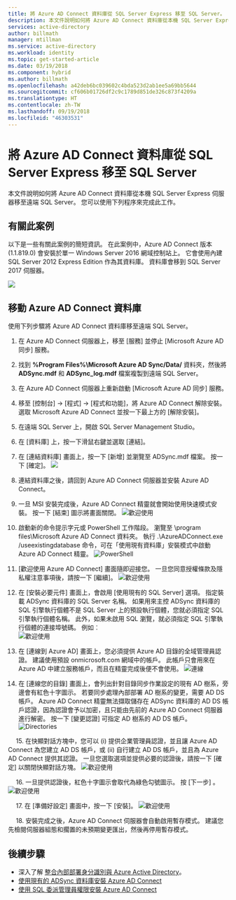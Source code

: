 ```yaml
---
title: 將 Azure AD Connect 資料庫從 SQL Server Express 移至 SQL Server。 | Microsoft Docs
description: 本文件說明如何將 Azure AD Connect 資料庫從本機 SQL Server Express 伺服器移至遠端 SQL Server。
services: active-directory
author: billmath
manager: mtillman
ms.service: active-directory
ms.workload: identity
ms.topic: get-started-article
ms.date: 03/19/2018
ms.component: hybrid
ms.author: billmath
ms.openlocfilehash: a42deb6bc039602c4bda523d2ab1ee5a69bb5644
ms.sourcegitcommit: cf606b01726df2c9c1789d851de326c873f4209a
ms.translationtype: HT
ms.contentlocale: zh-TW
ms.lasthandoff: 09/19/2018
ms.locfileid: "46303531"
---
```

# <a name="move-azure-ad-connect-database-from-sql-server-express-to-sql-server"></a>將 Azure AD Connect 資料庫從 SQL Server Express 移至 SQL Server 

本文件說明如何將 Azure AD Connect 資料庫從本機 SQL Server Express 伺服器移至遠端 SQL Server。  您可以使用下列程序來完成此工作。

## <a name="about-this-scenario"></a>有關此案例
以下是一些有關此案例的簡短資訊。  在此案例中，Azure AD Connect 版本 (1.1.819.0) 會安裝於單一 Windows Server 2016 網域控制站上。  它會使用內建 SQL Server 2012 Express Edition 作為其資料庫。  資料庫會移到 SQL Server 2017 伺服器。

![](media/how-to-connect-install-move-db/move1.png)

## <a name="move-the-azure-ad-connect-database"></a>移動 Azure AD Connect 資料庫
使用下列步驟將 Azure AD Connect 資料庫移至遠端 SQL Server。

1.  在 Azure AD Connect 伺服器上，移至 [服務] 並停止 [Microsoft Azure AD 同步] 服務。
2. 找到 **%Program Files%\Microsoft Azure AD Sync/Data/** 資料夾，然後將 **ADSync.mdf** 和 **ADSync_log.mdf** 檔案複製到遠端 SQL Server。
3. 在 Azure AD Connect 伺服器上重新啟動 [Microsoft Azure AD 同步] 服務。
4. 移至 [控制台] -> [程式] -> [程式和功能]，將 Azure AD Connect 解除安裝。  選取 Microsoft Azure AD Connect 並按一下最上方的 [解除安裝]。
5. 在遠端 SQL Server 上，開啟 SQL Server Management Studio。
6. 在 [資料庫] 上，按一下滑鼠右鍵並選取 [連結]。
7. 在 [連結資料庫] 畫面上，按一下 [新增] 並瀏覽至 ADSync.mdf 檔案。  按一下 [確定]。
![](media/how-to-connect-install-move-db/move2.png)

8. 連結資料庫之後，請回到 Azure AD Connect 伺服器並安裝 Azure AD Connect。
9. 一旦 MSI 安裝完成後，Azure AD Connect 精靈就會開始使用快速模式安裝。 按一下 [結束] 圖示將畫面關閉。
![歡迎使用](./media/how-to-connect-install-move-db/db1.png)
10. 啟動新的命令提示字元或 PowerShell 工作階段。 瀏覽至 <drive>\program files\Microsoft Azure AD Connect 資料夾。 執行 .\AzureADConnect.exe /useexistingdatabase 命令，可在「使用現有資料庫」安裝模式中啟動 Azure AD Connect 精靈。
![PowerShell](./media/how-to-connect-install-move-db/db2.png)
11. [歡迎使用 Azure AD Connect] 畫面隨即迎接您。 一旦您同意授權條款及隱私權注意事項後，請按一下 [繼續]。
![歡迎使用](./media/how-to-connect-install-move-db/db3.png)
12. 在 [安裝必要元件] 畫面上，會啟用 [使用現有的 SQL Server] 選項。 指定裝載 ADSync 資料庫的 SQL Server 名稱。 如果用來主控 ADSync 資料庫的 SQL 引擎執行個體不是 SQL Server 上的預設執行個體，您就必須指定 SQL 引擎執行個體名稱。 此外，如果未啟用 SQL 瀏覽，就必須指定 SQL 引擎執行個體的連接埠號碼。 例如︰         
![歡迎使用](./media/how-to-connect-install-move-db/db4.png)           

13. 在 [連線到 Azure AD] 畫面上，您必須提供 Azure AD 目錄的全域管理員認證。 建議使用預設 onmicrosoft.com 網域中的帳戶。 此帳戶只會用來在 Azure AD 中建立服務帳戶，而且在精靈完成後便不會使用。
![連線](./media/how-to-connect-install-move-db/db5.png)
 
14. 在 [連線您的目錄] 畫面上，會列出針對目錄同步作業設定的現有 AD 樹系，旁邊會有紅色十字圖示。 若要同步處理內部部署 AD 樹系的變更，需要 AD DS 帳戶。 Azure AD Connect 精靈無法擷取儲存在 ADSync 資料庫的 AD DS 帳戶認證，因為認證會予以加密，且只能由先前的 Azure AD Connect 伺服器進行解密。 按一下 [變更認證] 可指定 AD 樹系的 AD DS 帳戶。
![Directories](./media/how-to-connect-install-move-db/db6.png)
 
 
15. 在快顯對話方塊中，您可以 (i) 提供企業管理員認證，並且讓 Azure AD Connect 為您建立 AD DS 帳戶，或 (ii) 自行建立 AD DS 帳戶，並且為 Azure AD Connect 提供其認證。 一旦您選取選項並提供必要的認證後，請按一下 [確定] 以關閉快顯對話方塊。
![歡迎使用](./media/how-to-connect-install-move-db/db7.png)
 
 
16. 一旦提供認證後，紅色十字圖示會取代為綠色勾號圖示。 按 [下一步] 。
![歡迎使用](./media/how-to-connect-install-move-db/db8.png)
 
 
17. 在 [準備好設定] 畫面中，按一下 [安裝]。
![歡迎使用](./media/how-to-connect-install-move-db/db9.png)
 
 
18. 安裝完成之後，Azure AD Connect 伺服器會自動啟用暫存模式。 建議您先檢閱伺服器組態和擱置的未預期變更匯出，然後再停用暫存模式。 

## <a name="next-steps"></a>後續步驟

- 深入了解 [整合內部部署身分識別與 Azure Active Directory](whatis-hybrid-identity.md)。
- [使用現有的 ADSync 資料庫安裝 Azure AD Connect](how-to-connect-install-existing-database.md)
- [使用 SQL 委派管理員權限安裝 Azure AD Connect](how-to-connect-install-sql-delegation.md)

